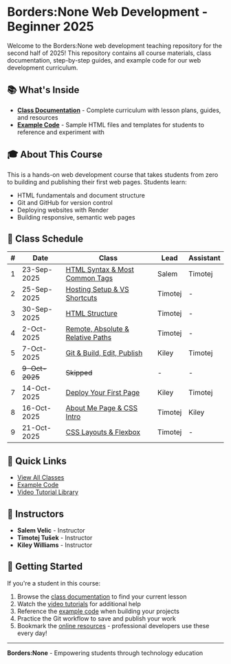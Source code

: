 # Borders:None Web Development - Beginner 2025

Welcome to the Borders:None web development teaching repository for the second half of 2025! This repository contains all course materials, class documentation, step-by-step guides, and example code for our web development curriculum.

## 📚 What's Inside

- **[Class Documentation](/classes)** - Complete curriculum with lesson plans, guides, and resources
- **[Example Code](/src)** - Sample HTML files and templates for students to reference and experiment with

## 🎓 About This Course

This is a hands-on web development course that takes students from zero to building and publishing their first web pages. Students learn:

- HTML fundamentals and document structure
- Git and GitHub for version control
- Deploying websites with Render
- Building responsive, semantic web pages

## 📅 Class Schedule

| # | Date | Class | Lead | Assistant |
|---|------|--------|------|------------|
| 1 | 23-Sep-2025 | [HTML Syntax & Most Common Tags](/classes/1class-html-syntax-and-most-common-tags/) | Salem | Timotej |
| 2 | 25-Sep-2025 | [Hosting Setup & VS Shortcuts](/classes/2class-hosting-setup-and-vs-shortcuts/) | Timotej | - |
| 3 | 30-Sep-2025 | [HTML Structure](/classes/3class-html-structure/class3-html-structure.md) | Timotej | - |
| 4 | 2-Oct-2025 | [Remote, Absolute & Relative Paths](/classes/4class-remote-absolute-and-relative-paths/class4-media-and-links.md) | Timotej | - |
| 5 | 7-Oct-2025 | [Git & Build, Edit, Publish](/classes/5class-git-and-build-edit-publish/class5-build-edit-publish.md) | Kiley | Timotej |
| 6 | ~~9-Oct-2025~~ | ~~Skipped~~ | - | - |
| 7 | 14-Oct-2025 | [Deploy Your First Page](/classes/7class-deploy-your-first-page/class7-deploy-your-first-page.md) | Kiley | Timotej |
| 8 | 16-Oct-2025 | [About Me Page & CSS Intro](/classes/8class-about-me-page-and-css-intro/class8-about-me-and-css.md) | Timotej | Kiley |
| 9 | 21-Oct-2025 | [CSS Layouts & Flexbox](/classes/9class-css-layouts-and-flexbox/class9-css-layouts.md) | Timotej | - |

## 🚀 Quick Links

- [View All Classes](/classes/README.md)
- [Example Code](/src/)
- [Video Tutorial Library](/resources/video-tutorials.md)

## 👥 Instructors

- **Salem Velic** - Instructor
- **Timotej Tušek** - Instructor
- **Kiley Williams** - Instructor

## 📖 Getting Started

If you're a student in this course:

1. Browse the [class documentation](/classes) to find your current lesson
2. Watch the [video tutorials](/resources/video-tutorials.md) for additional help
3. Reference the [example code](/src) when building your projects
4. Practice the Git workflow to save and publish your work
5. Bookmark the [online resources](/classes/README.md#online-references) - professional developers use these every day!

---

**Borders:None** - Empowering students through technology education